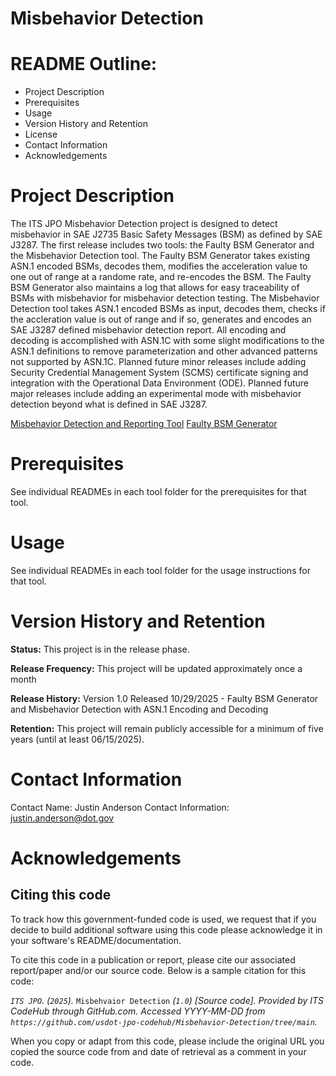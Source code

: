 # Misbehavior Detection

# README Outline:
* Project Description
* Prerequisites
* Usage
* Version History and Retention
* License
* Contact Information
* Acknowledgements

# Project Description

The ITS JPO Misbehavior Detection project is designed to detect misbehavior in SAE J2735 Basic Safety Messages (BSM) as defined by SAE J3287. The first release includes two tools: the Faulty BSM Generator and the Misbehavior Detection tool. The Faulty BSM Generator takes existing ASN.1 encoded BSMs, decodes them, modifies the acceleration value to one out of range at a randome rate, and re-encodes the BSM. The Faulty BSM Generator also maintains a log that allows for easy traceability of BSMs with misbehavior for misbehavior detection testing. The Misbehavior Detection tool takes ASN.1 encoded BSMs as input, decodes them, checks if the accleration value is out of range and if so, generates and encodes an SAE J3287 defined misbehavior detection report. All encoding and decoding is accomplished with ASN.1C with some slight modifications to the ASN.1 definitions to remove parameterization and other advanced patterns not supported by ASN.1C. Planned future minor releases include adding Security Credential Management System (SCMS) certificate signing and integration with the Operational Data Environment (ODE). Planned future major releases include adding an experimental mode with misbehavior detection beyond what is defined in SAE J3287.  

[Misbehavior Detection and Reporting Tool](https://github.com/usdot-jpo-codehub/Misbehavior-Detection/blob/main/misbehavior-detection/README.md)
[Faulty BSM Generator](https://github.com/usdot-jpo-codehub/Misbehavior-Detection/tree/main/faulty-bsm-generator)

# Prerequisites

See individual READMEs in each tool folder for the prerequisites for that tool.

# Usage
See individual READMEs in each tool folder for the usage instructions for that tool.

# Version History and Retention
**Status:** This project is in the release phase.

**Release Frequency:** This project will be updated approximately once a month

**Release History:** Version 1.0 Released 10/29/2025 - Faulty BSM Generator and Misbehavior Detection with ASN.1 Encoding and Decoding

**Retention:** This project will remain publicly accessible for a minimum of five years (until at least 06/15/2025).

# Contact Information
Contact Name: Justin Anderson
Contact Information: justin.anderson@dot.gov

# Acknowledgements

## Citing this code
To track how this government-funded code is used, we request that if you decide to build additional software using this code please acknowledge it in your software's README/documentation.

To cite this code in a publication or report, please cite our associated report/paper and/or our source code. Below is a sample citation for this code:

_`ITS JPO`. (`2025`)._ `Misbehvaior Detection` _(`1.0`) [Source code]. Provided by ITS CodeHub through GitHub.com. Accessed YYYY-MM-DD from `https://github.com/usdot-jpo-codehub/Misbehavior-Detection/tree/main`._

When you copy or adapt from this code, please include the original URL you copied the source code from and date of retrieval as a comment in your code.
